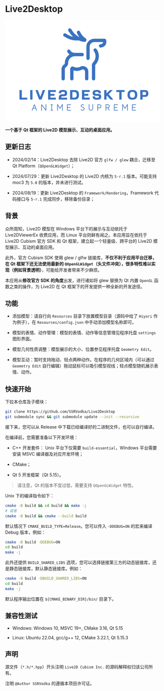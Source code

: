 # Live2Desktop

<img src="logo.png">

**一个基于 Qt 框架的 Live2D 模型展示、互动的桌面应用。**



## 更新日志

- 2024/02/14：Live2Desktop 去除 Live2D 官方 `glfw / glew` 耦合，迁移至 Qt Platform（`QOpenGLWidget`）；

- 2024/07/29：更新 Live2Desktop 的 Live2D 内核为 `5-r.1` 版本。可能支持 moc3 为 `5.0` 的版本，并未进行测试。

- 2024/08/19：更新 Live2Desktop 的 `Framework/Rendering`，Framework 代码接口与 `5-r.1` 完成同步，移除备份目录；




## 背景

众所周知，Live2D 模型在 Windows 平台下的展示与互动依托于 Live2DViewerEx 收费应用，而 Linux 平台则鲜有闻之。本应用旨在依托于 Live2D Cubism 官方 SDK 和 Qt 框架，建立起一个轻量级、跨平台的 Live2D 模型展示、互动的桌面应用。

此外，官方 Cubism SDK 使用 glew / glfw 链接库，**不仅不利于应用平台迁移，在 Qt 框架下还无法使用最新的 `QOpenGLWidget`（头文件冲突），很多特性难以实现（例如背景透明）**，可能给开发者带来不少麻烦。

本应用从**修改官方 SDK 的角度**出发，进行诸如将 glew 替换为 Qt 内置 `OpenGL` 函数之类的操作，为 Live2D 在 Qt 框架下的开发提供一种全新的开发途径。

## 功能

- 添加模型：请自行向 `Resources` 目录下放置模型目录（源码中给了 `Hiyori` 作为例子），在 `Resources/config.json` 中手动添加模型名称即可。

- 模型的表情、动作管理：模型的表情、动作等信息管理见程序托盘 `settings` 图形界面。

- 模型几何性质调整：模型展示的大小、位置参见程序托盘 `Geometry Edit`。

- 模型互动：暂时支持拖动、轻点两种动作。在程序的几何区域内（可以通过 `Geometry Edit` 自行编辑）拖动鼠标可以吸引模型视线；轻点模型随机展示表情、动作。


## 快速开始

下拉本仓库及子模块：

```bash
git clone https://github.com/SSRVodka/Live2Desktop
git submodule sync && git submodule update --init --recursive
```

接下来，您可以从 Release 中下载已经编译好的二进制文件，也可以自行编译。

在编译前，您需要准备以下开发环境：

- C++ 开发套件： Unix 平台下仅需要 `build-essential`，Windows 平台需要安装 MSVC 编译器及对应开发环境；

- CMake；

- Qt 5 开发框架（Qt 5.15）。


> 请注意，Qt 的版本不宜过低，需要支持 `QOpenGLWidget` 特性。


Unix 下的编译指令如下：

```bash
cmake -B build && cd build && make -j
# 或者
cmake -B build && cmake --build build
```

默认情况下 `CMAKE_BUILD_TYPE=Release`。您可以传入 `-DDEBUG=ON` 的宏来编译 Debug 版本，例如：

```bash
cmake -B build -DDEBUG=ON
cd build
make -j
```

此外还提供 `BUILD_SHARED_LIBS` 选项，您可以选择链接第三方的动态链接库，还是静态链接库，默认静态链接库。例如：

```bash
cmake -B build -DBUILD_SHARED_LIBS=ON
cd build
make -j
```

默认程序输出位置在 `${CMAKE_BINARY_DIR}/bin/` 目录下。

## 兼容性测试

- Windows: Windows 10, MSVC 19+, CMake 3.16, Qt 5.15

- Linux: Ubuntu 22.04, gcc/g++ 12, CMake 3.22.1, Qt 5.15.3

## 声明

源文件（`*.h/*.hpp`）开头注明 `Live2D Cubism Inc.` 的源码解释权归该公司所有。

注明 `@Author SSRVodka` 的遵循本项目许可证。
